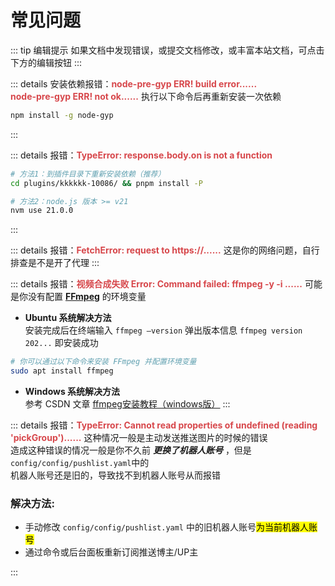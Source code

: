 # 常见问题

::: tip 编辑提示
如果文档中发现错误，或提交文档修改，或丰富本站文档，可点击下方的编辑按钮
:::




::: details 安装依赖报错：**<span style="color:#D7474B">node-pre-gyp ERR! build error......<br>node-pre-gyp ERR! not ok......</span>**
执行以下命令后再重新安装一次依赖
```sh
npm install -g node-gyp
```
:::




::: details 报错：**<span style="color:#D7474B">TypeError: response.body.on is not a function</span>**
```sh
# 方法1：到插件目录下重新安装依赖（推荐）
cd plugins/kkkkkk-10086/ && pnpm install -P

# 方法2：node.js 版本 >= v21
nvm use 21.0.0
```
:::






::: details 报错：**<span style="color:#D7474B">FetchError: request to https://......</span>**
这是你的网络问题，自行排查是不是开了代理
:::






::: details 报错：**<span style="color:#D7474B">视频合成失败 Error: Command failed: ffmpeg -y -i ......</span>**
可能是你没有配置 [**FFmpeg**](https://ffmpeg.org/) 的环境变量<br>

* **Ubuntu 系统解决方法**<br>
安装完成后在终端输入 `ffmpeg –version` 弹出版本信息 `ffmpeg version 202...` 即安装成功
```sh
# 你可以通过以下命令来安装 FFmpeg 并配置环境变量
sudo apt install ffmpeg
```

* **Windows 系统解决方法**<br>
参考 CSDN 文章 [ffmpeg安装教程（windows版）](https://blog.csdn.net/m0_47449768/article/details/130102406)
:::






::: details 报错：**<span style="color:#D7474B">TypeError: Cannot read properties of undefined (reading 'pickGroup')......</span>**
这种情况一般是主动发送推送图片的时候的错误<br>
造成这种错误的情况一般是你不久前 **_更换了机器人账号_** ，但是 `config/config/pushlist.yaml`中的<br>机器人账号还是旧的，导致找不到机器人账号从而报错

### 解决方法: 
* 手动修改 `config/config/pushlist.yaml` 中的旧机器人账号<mark>为当前机器人账号</mark>
* 通过命令或后台面板重新订阅推送博主/UP主

:::


